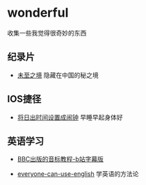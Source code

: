 # wonderful
收集一些我觉得很奇妙的东西

## 纪录片

* [未至之境](https://b23.tv/ep301230) 隐藏在中国的秘之境

## IOS捷径

* [将日出时间设置成闹钟](https://www.icloud.com/shortcuts/a4140d4a5e934f068e49b21e8f5278b4) 早睡早起身体好

## 英语学习

* [BBC出版的音标教程-b站字幕版](https://www.bilibili.com/video/av54685652)

* [everyone-can-use-english](https://github.com/xiaolai/everyone-can-use-english) 学英语的方法论

